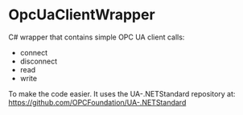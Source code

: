 # OpcUaClientWrapper
C# wrapper that contains simple OPC UA client calls:
 - connect
 - disconnect
 - read
 - write
 
To make the code easier. 
It uses the UA-.NETStandard repository at: https://github.com/OPCFoundation/UA-.NETStandard
